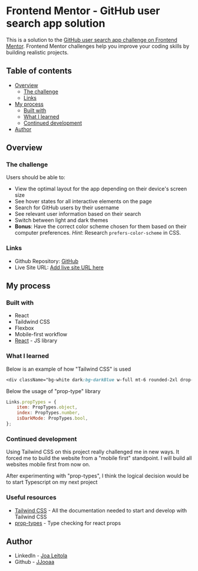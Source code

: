 # Frontend Mentor - GitHub user search app solution

This is a solution to the [GitHub user search app challenge on Frontend Mentor](https://www.frontendmentor.io/challenges/github-user-search-app-Q09YOgaH6). Frontend Mentor challenges help you improve your coding skills by building realistic projects. 

## Table of contents

- [Overview](#overview)
  - [The challenge](#the-challenge)
  - [Links](#links)
- [My process](#my-process)
  - [Built with](#built-with)
  - [What I learned](#what-i-learned)
  - [Continued development](#continued-development)
- [Author](#author)


## Overview

### The challenge

Users should be able to:

- View the optimal layout for the app depending on their device's screen size
- See hover states for all interactive elements on the page
- Search for GitHub users by their username
- See relevant user information based on their search
- Switch between light and dark themes
- **Bonus**: Have the correct color scheme chosen for them based on their computer preferences. _Hint_: Research `prefers-color-scheme` in CSS.

### Links

- Github Repository: [GitHub](https://github.com/JJooaa/github-user-search-app)
- Live Site URL: [Add live site URL here](https://your-live-site-url.com)

## My process

### Built with

- React
- Taildwind CSS
- Flexbox
- Mobile-first workflow
- [React](https://reactjs.org/) - JS library

### What I learned

Below is an example of how "Tailwind CSS" is used
```css
<div className="bg-white dark:bg-darkBlue w-full mt-6 rounded-2xl drop-shadow-lg flex-col">
```
Below the usage of "prop-type" library 
```js
Links.propTypes = {
    item: PropTypes.object,
    index: PropTypes.number,
    isDarkMode: PropTypes.bool,
};
```

### Continued development

Using Tailwind CSS on this project really challenged me in new ways. It forced me to build the website from a "mobile first" standpoint. I will build all websites mobile first from now on.

After experimenting with "prop-types", I think the logical decision would be to start Typescript on my next project
### Useful resources

- [Tailwind CSS](https://tailwindcss.com/) - All the documentation needed to start and develop with Tailwind CSS
- [prop-types](https://www.npmjs.com/package/prop-types) - Type checking for react props

## Author

- LinkedIn - [Joa Leitola](https://www.linkedin.com/in/joa-leitola-478515212/)
- Github - [JJooaa](https://github.com/JJooaa)
